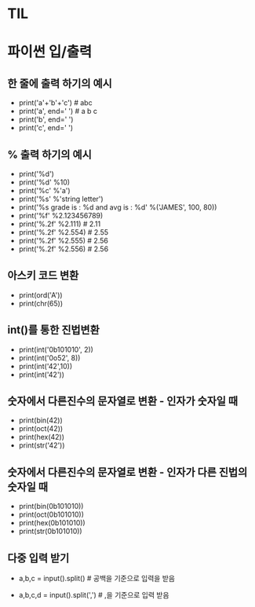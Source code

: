 # TIL

# 파이썬 입/출력

## 한 줄에 출력 하기의 예시
- print('a'+'b'+'c') # abc
- print('a', end=' ') # a b c  
- print('b', end=' ')  
- print('c', end=' ')  

## % 출력 하기의 예시
- print('\%d')
- print('%d' %10)
- print('%c' %'a')
- print('%s' %'string letter')
- print('%s grade is : %d and avg is : %d' %('JAMES', 100, 80))
- print('%f' %2.123456789)
- print('%.2f' %2.111) # 2.11
- print('%.2f' %2.554) # 2.55
- print('%.2f' %2.555) # 2.56
- print('%.2f' %2.556) # 2.56

## 아스키 코드 변환
- print(ord('A'))
- print(chr(65))

## int()를 통한 진법변환
- print(int('0b101010', 2))
- print(int('0o52', 8))
- print(int('42',10))
- print(int('42'))

## 숫자에서 다른진수의 문자열로 변환 - 인자가 숫자일 때
- print(bin(42))
- print(oct(42))
- print(hex(42))
- print(str('42'))

## 숫자에서 다른진수의 문자열로 변환 - 인자가 다른 진법의 숫자일 때
- print(bin(0b101010))
- print(oct(0b101010))
- print(hex(0b101010))
- print(str(0b101010))

## 다중 입력 받기
- a,b,c = input().split() # 공백을 기준으로 입력을 받음

- a,b,c,d = input().split(',') # ,을 기준으로 입력 받음

